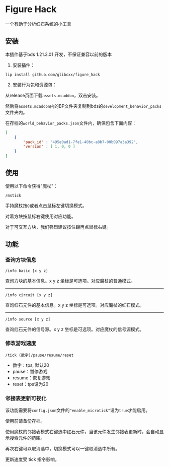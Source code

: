 # Figure Hack

一个有助于分析红石系统的小工具

## 安装

本插件基于bds 1.21.3.01 开发，不保证兼容以前的版本

1. 安装插件：

```shell
lip install github.com/glibcxx/figure_hack
```

2. 安装行为包和资源包：

从release页面下载`assets.mcaddon`，双击安装。

然后将`assets.mcaddon`内的BP文件夹复制到bds的`development_behavior_packs`文件夹内。

在存档的`world_behavior_packs.json`文件内，确保包含下面内容：

```json
[
	{
		"pack_id" : "495e0ad1-7fe1-40bc-a8b7-00b097a3a392",
		"version" : [ 1, 0, 0 ]
	}
]
```

## 使用

使用以下命令获得"魔杖"：

```
/mstick
```

手持魔杖按`Q`或者点击鼠标左键切换模式。

对着方块按鼠标右键使用对应功能。

对于可交互方块，我们强烈建议按住蹲再点鼠标右键。

## 功能

### 查询方块信息

```
/info basic [x y z]
```

查询方块的基本信息。x y z 坐标是可选项。对应魔杖的普通模式。

---

```
/info circuit [x y z]
```

查询红石元件的基本信息。x y z 坐标是可选项。对应魔杖的红石模式。

---

```
/info source [x y z]
```

查询红石元件的信号源。x y z 坐标是可选项。对应魔杖的信号源模式。

### 修改游戏速度

```
/tick (数字)/pause/resume/reset
```

- 数字：tps, 默认20
- pause：暂停游戏
- resume：恢复游戏
- reset：tps设为20

### 邻接表更新可视化

该功能需要将`config.json`文件的`"enable_microtick"`设为`true`才能启用。

使用前请备份存档。

使用魔杖的邻接表模式右键选中红石元件，当该元件发生邻接表更新时，会自动显示搜索元件的范围。

再次右键可以取消选中，切换模式可以一键取消选中所有。

更新速度受 tick 指令影响。
